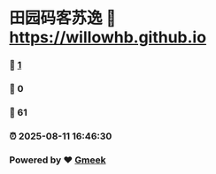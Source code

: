 # 田园码客苏逸 :link: https://willowhb.github.io 
### :page_facing_up: [1](https://willowhb.github.io/tag.html) 
### :speech_balloon: 0 
### :hibiscus: 61 
### :alarm_clock: 2025-08-11 16:46:30 
### Powered by :heart: [Gmeek](https://github.com/Meekdai/Gmeek)
